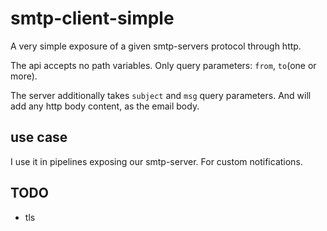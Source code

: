 # smtp-client-simple
A very simple exposure of a given smtp-servers protocol through http.

The api accepts no path variables. Only query parameters: `from`, `to`(one or more).

The server additionally takes `subject` and `msg` query parameters.
And will add any http body content, as the email body. 

## use case
I use it in pipelines exposing our smtp-server. For custom notifications.

## TODO 
* tls
